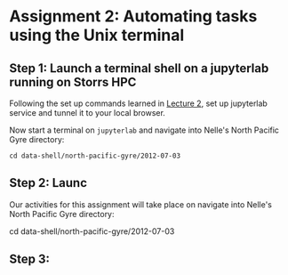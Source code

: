 # Assignment 2: Automating tasks using the Unix terminal

## Step 1: Launch a terminal shell on a jupyterlab running on Storrs HPC

Following the set up commands learned in [Lecture 2](../lectures/02/README.md), set up jupyterlab service and tunnel it to your local browser.

Now start a terminal on `jupyterlab` and navigate into Nelle's North Pacific Gyre directory:

    cd data-shell/north-pacific-gyre/2012-07-03

## Step 2: Launc


Our activities for this assignment will take place on navigate into Nelle's North Pacific Gyre directory:

cd data-shell/north-pacific-gyre/2012-07-03



## Step 3:

